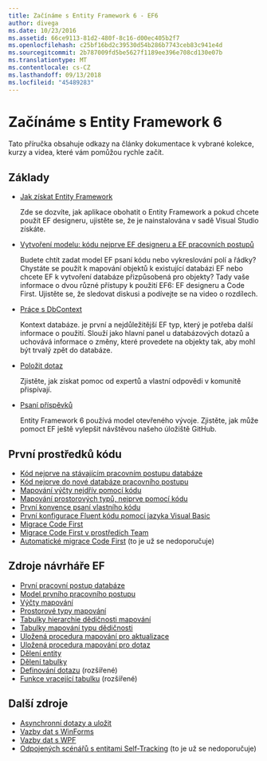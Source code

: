 ```yaml
---
title: Začínáme s Entity Framework 6 - EF6
author: divega
ms.date: 10/23/2016
ms.assetid: 66ce9113-81d2-480f-8c16-d00ec405b2f7
ms.openlocfilehash: c25bf16bd2c39530d54b286b7743ceb83c941e4d
ms.sourcegitcommit: 2b787009fd5be5627f1189ee396e708cd130e07b
ms.translationtype: MT
ms.contentlocale: cs-CZ
ms.lasthandoff: 09/13/2018
ms.locfileid: "45489283"
---
```

# <a name="get-started-with-entity-framework-6"></a>Začínáme s Entity Framework 6

Tato příručka obsahuje odkazy na články dokumentace k vybrané kolekce, kurzy a videa, které vám pomůžou rychle začít.

## <a name="fundamentals"></a>Základy

* [Jak získat Entity Framework](~/ef6/fundamentals/install.md)

  Zde se dozvíte, jak aplikace obohatit o Entity Framework a pokud chcete použít EF designeru, ujistěte se, že je nainstalována v sadě Visual Studio získáte.

* [Vytvoření modelu: kódu nejprve EF designeru a EF pracovních postupů](~/ef6/modeling/index.md)

  Budete chtít zadat model EF psaní kódu nebo vykreslování polí a řádky?
Chystáte se použít k mapování objektů k existující databázi EF nebo chcete EF k vytvoření databáze přizpůsobená pro objekty?
Tady vaše informace o dvou různé přístupy k použití EF6: EF designeru a Code First.
Ujistěte se, že sledovat diskusi a podívejte se na video o rozdílech.

* [Práce s DbContext](~/ef6/fundamentals/working-with-dbcontext.md)

  Kontext databáze. je první a nejdůležitější EF typ, který je potřeba další informace o použití. Slouží jako hlavní panel u databázových dotazů a uchovává informace o změny, které provedete na objekty tak, aby mohl být trvalý zpět do databáze.

* [Položit dotaz](~/ef6/resources/get-help.md)

  Zjistěte, jak získat pomoc od expertů a vlastní odpovědi v komunitě přispívají.

* [Psaní příspěvků](http://github.com/aspnet/EntityFramework6/)

  Entity Framework 6 používá model otevřeného vývoje. Zjistěte, jak může pomoct EF ještě vylepšit návštěvou našeho úložiště GitHub.

## <a name="code-first-resources"></a>První prostředků kódu

  - [Kód nejprve na stávajícím pracovním postupu databáze](~/ef6/modeling/code-first/workflows/existing-database.md)
  - [Kód nejprve do nové databáze pracovního postupu](~/ef6/modeling/code-first/workflows/new-database.md)
  - [Mapování výčty nejdřív pomocí kódu](~/ef6/modeling/code-first/data-types/enums.md)
  - [Mapování prostorových typů, nejprve pomocí kódu](~/ef6/modeling/code-first/data-types/spatial.md)
  - [První konvence psaní vlastního kódu](~/ef6/modeling/code-first/conventions/custom.md)
  - [První konfigurace Fluent kódu pomocí jazyka Visual Basic](~/ef6/modeling/code-first/fluent/vb.md)
  - [Migrace Code First](~/ef6/modeling/code-first/migrations/index.md)
  - [Migrace Code First v prostředích Team](~/ef6/modeling/code-first/migrations/teams.md)
  - [Automatické migrace Code First](~/ef6/modeling/code-first/migrations/automatic.md) (to je už se nedoporučuje)

## <a name="ef-designer-resources"></a>Zdroje návrháře EF
  - [První pracovní postup databáze](~/ef6/modeling/designer/workflows/database-first.md)
  - [Model prvního pracovního postupu](~/ef6/modeling/designer/workflows/model-first.md)
  - [Výčty mapování](~/ef6/modeling/designer/data-types/enums.md)
  - [Prostorové typy mapování](~/ef6/modeling/designer/data-types/spatial.md)
  - [Tabulky hierarchie dědičnosti mapování](~/ef6/modeling/designer/inheritance/tph.md)
  - [Tabulky mapování typu dědičnosti](~/ef6/modeling/designer/inheritance/tpt.md)
  - [Uložená procedura mapování pro aktualizace](~/ef6/modeling/designer/stored-procedures/cud.md)
  - [Uložená procedura mapování pro dotaz](~/ef6/modeling/designer/stored-procedures/query.md)
  - [Dělení entity](~/ef6/modeling/designer/entity-splitting.md)
  - [Dělení tabulky](~/ef6/modeling/designer/table-splitting.md)
  - [Definování dotazu](~/ef6/modeling/designer/advanced/defining-query.md) (rozšířené)
  - [Funkce vracející tabulku](~/ef6/modeling/designer/advanced/tvfs.md) (rozšířené)

## <a name="other-resources"></a>Další zdroje
  - [Asynchronní dotazy a uložit](~/ef6/fundamentals/async.md)
  - [Vazby dat s WinForms](~/ef6/fundamentals/databinding/winforms.md)
  - [Vazby dat s WPF](~/ef6/fundamentals/databinding/wpf.md)
  - [Odpojených scénářů s entitami Self-Tracking](~/ef6/fundamentals/disconnected-entities/self-tracking-entities/walkthrough.md) (to je už se nedoporučuje)
